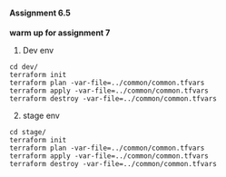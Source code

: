 #### Assignment 6.5

**warm up for assignment 7**

1. Dev env
```
cd dev/
terraform init
terraform plan -var-file=../common/common.tfvars
terraform apply -var-file=../common/common.tfvars
terraform destroy -var-file=../common/common.tfvars
```
2. stage env
```
cd stage/
terraform init
terraform plan -var-file=../common/common.tfvars
terraform apply -var-file=../common/common.tfvars
terraform destroy -var-file=../common/common.tfvars
```

